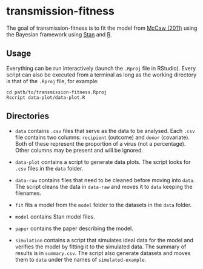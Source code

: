 # transmission-fitness

The goal of transmission-fitness is to fit the model from [McCaw
(2011)](https://doi.org/10.1371/journal.pcbi.1002026) using the Bayesian
framework using [Stan](https://mc-stan.org/) and
[R](https://www.r-project.org/).

## Usage

Everything can be run interactively (launch the `.Rproj` file in
RStudio). Every script can also be executed from a terminal as long as
the working directory is that of the `.Rproj` file, for example:

```
cd path/to/transmission-fitness.Rproj
Rscript data-plot/data-plot.R
```

## Directories

- `data` contains `.csv` files that serve as the data to be analysed.
Each `.csv` file contains two columns: `recipient` (outcome) and
`donor` (covariate). Both of these represent the proportion of a
virus (not a percentage). Other columns may be present and will be
ignored.

- `data-plot` contains a script to generate data plots. The script
looks for `.csv` files in the `data` folder.

- `data-raw` contains files that need to be cleaned before moving into
`data`. The script cleans the data in `data-raw` and moves it to
`data` keeping the filenames.

- `fit` fits a model from the `model` folder to the datasets in the
`data` folder.

- `model` contains Stan model files.

- `paper` contains the paper describing the model.

- `simulation` contains a script that simulates ideal data for the
model and verifies the model by fitting it to the simulated data.
The summary of results is in `summary.csv`. The script also generate
datasets and moves them to `data` under the names of
`simulated-example`.
